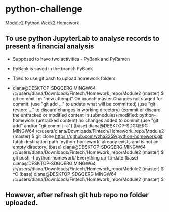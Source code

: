 # python-challenge
Module2 Python Week2 Homework
## To use python JupyterLab to analyse records to present a financial analysis ##
* Supposed to have two activities - PyBank and PyRamen
* PyBank is saved in the branch PyBank

* Tried to use git bash to upload homework folders
* diana@DESKTOP-SDGQERG MINGW64 /c/users/diana/Downloads/Fintech/Homework_repo/Module2 (master)
  $ git commit -m "new attempt"
  On branch master
  Changes not staged for commit:
  (use "git add <file>..." to update what will be committed)
  (use "git restore <file>..." to discard changes in working directory)
  (commit or discard the untracked or modified content in submodules)
        modified:   python-homework (untracked content)
  no changes added to commit (use "git add" and/or "git commit -a")
(base)
  diana@DESKTOP-SDGQERG MINGW64 /c/users/diana/Downloads/Fintech/Homework_repo/Module2 (master)
  $ git clone https://github.com/yzha3359/python-homework.git
  fatal: destination path 'python-homework' already exists and is not an empty directory.
(base)
  diana@DESKTOP-SDGQERG MINGW64 /c/users/diana/Downloads/Fintech/Homework_repo/Module2 (master)
  $ git push -f python-homework/
  Everything up-to-date
  (base)
  diana@DESKTOP-SDGQERG MINGW64 /c/users/diana/Downloads/Fintech/Homework_repo/Module2 (master)
  $ ^C
  (base)
  diana@DESKTOP-SDGQERG MINGW64 /c/users/diana/Downloads/Fintech/Homework_repo/Module2 (master)
  $

## However, after refresh git hub repo no folder uploaded.
